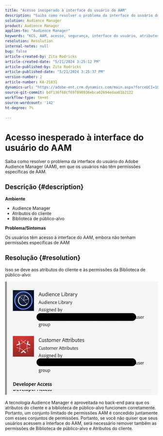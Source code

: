 ```yaml
---
title: "Acesso inesperado à interface do usuário do AAM"
description: "Saiba como resolver o problema da interface do usuário do Adobe Audience Manager (AAM) em que os usuários não têm permissões específicas do AAM."
solution: Audience Manager
product: Audience Manager
applies-to: "Audience Manager"
keywords: "KCS, AAM, acesso, segurança, interface do usuário, atributos do cliente, biblioteca de público-alvo"
resolution: Resolution
internal-notes: null
bug: false
article-created-by: Zita Rodricks
article-created-date: "5/21/2024 3:25:12 PM"
article-published-by: Zita Rodricks
article-published-date: "5/21/2024 3:25:37 PM"
version-number: 2
article-number: KA-21831
dynamics-url: "https://adobe-ent.crm.dynamics.com/main.aspx?forceUCI=1&pagetype=entityrecord&etn=knowledgearticle&id=7fc1424e-8617-ef11-9f89-6045bd06eea5"
source-git-commit: bdf136f68cf697890936ebca02694edaa61b2122
workflow-type: tm+mt
source-wordcount: '142'
ht-degree: 7%

---
```


# Acesso inesperado à interface do usuário do AAM


Saiba como resolver o problema da interface do usuário do Adobe Audience Manager (AAM), em que os usuários não têm permissões específicas de AAM.

## Descrição {#description}


<b>Ambiente</b>

- Audience Manager
- Atributos do cliente
- Biblioteca de público-alvo


<b>Problema/Sintomas</b>



Os usuários têm acesso à interface do AAM, embora não tenham permissões específicas de AAM


## Resolução {#resolution}


Isso se deve aos atributos do cliente e às permissões da Biblioteca de público-alvo:

![](assets/0f984131-f8d2-ed11-a7c7-6045bd006b25.png)



A tecnologia Audience Manager é aproveitada no back-end para que os atributos do cliente e a biblioteca de público-alvo funcionem corretamente. Portanto, um conjunto limitado de permissões AAM é concedido juntamente com esses conjuntos de permissões. Portanto, se você não quiser que seus usuários acessem a interface do AAM, será necessário remover também as permissões de Biblioteca de público-alvo e Atributos do cliente.
